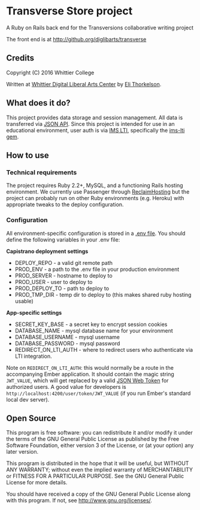 # Transverse Store project

A Ruby on Rails back end for the Transversions collaborative writing project

The front end is at http://github.org/diglibarts/transverse

## Credits

Copyright (C) 2016 Whittier College

Written at [Whittier Digital Liberal Arts Center](http://diglibarts.whittier.edu/) by [Eli Thorkelson](http://decasia.org/).

## What does it do?

This project provides data storage and session management. All data is transferred via [JSON API](http://jsonapi.org). Since this project is intended for use in an educational environment, user auth is via [IMS LTI](https://www.imsglobal.org/activity/learning-tools-interoperability), specifically the [ims-lti gem](https://github.com/instructure/ims-lti).

## How to use

### Technical requirements

The project requires Ruby 2.2+, MySQL, and a functioning Rails hosting environment. We currently use Passenger through [ReclaimHosting](http://www.reclaimhosting.com) but the project can probably run on other Ruby environments (e.g. Heroku) with appropriate tweaks to the deploy configuration.

### Configuration

All environment-specific configuration is stored in a [.env file](https://github.com/bkeepers/dotenv). You should define the following variables in your .env file:

**Capistrano deployment settings**

- DEPLOY_REPO - a valid git remote path
- PROD_ENV - a path to the .env file in your production environment
- PROD_SERVER - hostname to deploy to
- PROD_USER - user to deploy to
- PROD_DEPLOY_TO - path to deploy to
- PROD_TMP_DIR - temp dir to deploy to (this makes shared ruby hosting usable)

**App-specific settings**

- SECRET_KEY_BASE - a secret key to encrypt session cookies
- DATABASE_NAME - mysql database name for your environment
- DATABASE_USERNAME - mysql username
- DATABASE_PASSWORD - mysql password
- REDIRECT_ON_LTI_AUTH - where to redirect users who authenticate via LTI integration.

Note on `REDIRECT_ON_LTI_AUTH`: this would normally be a route in the accompanying
Ember application. It should contain the magic string `JWT_VALUE`, which will get
replaced by a valid [JSON Web Token](https://jwt.io/) for authorized users. A good
value for developers is `http://localhost:4200/user/token/JWT_VALUE` (if you run
Ember's standard local dev server).

## Open Source

This program is free software: you can redistribute it and/or modify
it under the terms of the GNU General Public License as published by
the Free Software Foundation, either version 3 of the License, or
(at your option) any later version.

This program is distributed in the hope that it will be useful,
but WITHOUT ANY WARRANTY; without even the implied warranty of
MERCHANTABILITY or FITNESS FOR A PARTICULAR PURPOSE.  See the
GNU General Public License for more details.

You should have received a copy of the GNU General Public License
along with this program.  If not, see <http://www.gnu.org/licenses/>.
